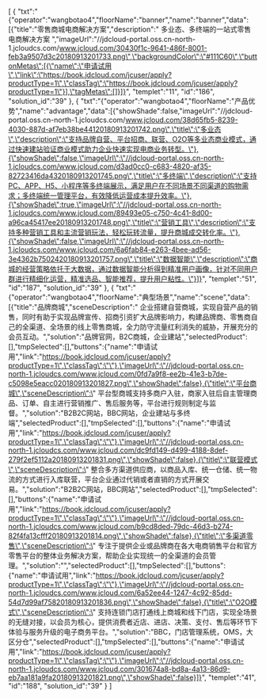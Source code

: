 [
	{
		"txt":"{\"operator\":\"wangbotao4\",\"floorName\":\"banner\",\"name\":\"banner\",\"data\":[{\"title\":\"零售商城电商解决方案\",\"description\":\" 多业态、多终端的一站式零售电商解决方案 \",\"imageUrl\":\"//jdcloud-portal.oss.cn-north-1.jcloudcs.com/www.jcloud.com/30430f1c-9641-486f-8001-feb3a9507d3c20180913201733.png\",\"backgroundColor\":\"#111C60\",\"buttonMetas\":[{\"name\":\"申请试用\",\"link\":\"https://book.jdcloud.com/jcuser/apply?productType=1\",\"classTag\":\"https://book.jdcloud.com/jcuser/apply?productType=1\"}],\"tagMetas\":[]}]}",
		"templet":"11",
		"id":"186",
		"solution_id":"39"
	},
	{
		"txt":"{\"operator\":\"wangbotao4\",\"floorName\":\"产品优势\",\"name\":\"advantage\",\"data\":[{\"showShade\":false,\"imageUrl\":\"//jdcloud-portal.oss.cn-north-1.jcloudcs.com/www.jcloud.com/38d65fb5-8239-4030-887d-af7eb38be44120180913201742.png\",\"title\":\"多业态\",\"description\":\"支持品牌自营、平台招商、联营、O2O等多业态商业模式，通过快速建站验证商业模式助力企业快速实现电商业务转型。\"},{\"showShade\":false,\"imageUrl\":\"//jdcloud-portal.oss.cn-north-1.jcloudcs.com/www.jcloud.com/d3ad0cc0-c683-4820-af35-82723416da4320180913201745.png\",\"title\":\"多终端\",\"description\":\"支持PC、APP、H5、小程序等多终端展示，满足用户在不同场景不同渠道的购物需求；多终端统一管理平台，有效降低运营成本提升效率。\"},{\"showShade\":true,\"imageUrl\":\"//jdcloud-portal.oss.cn-north-1.jcloudcs.com/www.jcloud.com/89493e05-c750-4c41-8d00-a96ca45417ee20180913201748.png\",\"title\":\"营销工具\",\"description\":\"支持多种营销工具和主流营销玩法，轻松玩转流量，提升商城成交转化率。\"},{\"showShade\":false,\"imageUrl\":\"//jdcloud-portal.oss.cn-north-1.jcloudcs.com/www.jcloud.com/6a6fab84-e263-4bee-ad56-3e4362b7502420180913201757.png\",\"title\":\"数据智能\",\"description\":\"商城的经营策略依托于大数据，通过数据智能分析得到精准用户画像，针对不同用户群进行精细化运营，精准选品、智能推荐，提升用户粘性。\"}]}",
		"templet":"51",
		"id":"187",
		"solution_id":"39"
	},
	{
		"txt":"{\"operator\":\"wangbotao4\",\"floorName\":\"典型场景\",\"name\":\"scene\",\"data\":[{\"title\":\"品牌商城\",\"sceneDescription\":\" 企业搭建自营商城，实现自营产品的销售，同时有助于实现品牌宣传、招商引资扩大品牌影响力，构建品牌商、零售商自己的全渠道、全场景的线上零售商城，全力防守流量红利消失的威胁，开展充分的会员互动。\",\"solution\":\"品牌官网，B2C商城，企业建站\",\"selectedProduct\":[],\"tmpSelected\":[],\"buttons\":{\"name\":\"申请试用\",\"link\":\"https://book.jdcloud.com/jcuser/apply?productType=1\",\"classTag\":\"\"},\"imageUrl\":\"//jdcloud-portal.oss.cn-north-1.jcloudcs.com/www.jcloud.com/0fd7a9f8-ee2b-41e3-b7de-c5098e5eacc020180913201827.png\",\"showShade\":false},{\"title\":\"平台商城\",\"sceneDescription\":\" 平台型商城支持多商户入驻，商家入驻后自主管理商品、订单、自主进行营销推广、售后服务等，平台进行规则制定与监督。\",\"solution\":\"B2B2C网站，BBC网站，企业建站与多终端\",\"selectedProduct\":[],\"tmpSelected\":[],\"buttons\":{\"name\":\"申请试用\",\"link\":\"https://book.jdcloud.com/jcuser/apply?productType=1\",\"classTag\":\"\"},\"imageUrl\":\"//jdcloud-portal.oss.cn-north-1.jcloudcs.com/www.jcloud.com/dc9fd149-d499-4188-8def-279f2ef5112a20180913201831.png\",\"showShade\":false},{\"title\":\"联营模式\",\"sceneDescription\":\" 整合多方渠道供应商，以商品入库、统一仓储、统一物流的方式进行入库联营，平台企业通过代销或者直销的方式开展交易。\",\"solution\":\"B2B2C网站，BBC网站\",\"selectedProduct\":[],\"tmpSelected\":[],\"buttons\":{\"name\":\"申请试用\",\"link\":\"https://book.jdcloud.com/jcuser/apply?productType=1\",\"classTag\":\"\"},\"imageUrl\":\"//jdcloud-portal.oss.cn-north-1.jcloudcs.com/www.jcloud.com/b9cd8ded-79dc-46d3-b274-82f4fa13cfff20180913201814.png\",\"showShade\":false},{\"title\":\"多渠道零售\",\"sceneDescription\":\" 专注于提供企业或品牌商在各大电商销售平台和官方零售平台的整体业务解决方案，帮助企业实现统一的全渠道的会员管理。\",\"solution\":\"\",\"selectedProduct\":[],\"tmpSelected\":[],\"buttons\":{\"name\":\"申请试用\",\"link\":\"https://book.jdcloud.com/jcuser/apply?productType=1\",\"classTag\":\"\"},\"imageUrl\":\"//jdcloud-portal.oss.cn-north-1.jcloudcs.com/www.jcloud.com/6a52ee44-1247-4c92-85dd-54d7d99af75820180913201836.png\",\"showShade\":false},{\"title\":\"O2O模式\",\"sceneDescription\":\" 支持连锁门店打通线上商城和线下门店，实现全场景的无缝对接，以会员为核心，提供消费者近店、进店、决策、支付、售后等环节下体验与服务升级的电子商务平台。\",\"solution\":\"BBC，门店管理系统，OMS，大区分仓\",\"selectedProduct\":[],\"tmpSelected\":[],\"buttons\":{\"name\":\"申请试用\",\"link\":\"https://book.jdcloud.com/jcuser/apply?productType=1\",\"classTag\":\"\"},\"imageUrl\":\"//jdcloud-portal.oss.cn-north-1.jcloudcs.com/www.jcloud.com/301674a8-bd8a-4a13-86d9-eb7aa181a9fa20180913201821.png\",\"showShade\":false}]}",
		"templet":"41",
		"id":"188",
		"solution_id":"39"
	}
]